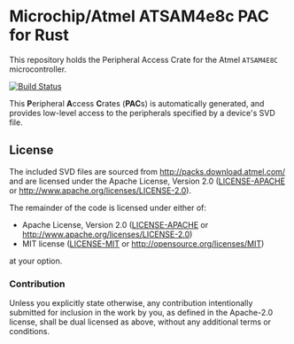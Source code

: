 # Microchip/Atmel ATSAM4e8c PAC for Rust

This repository holds the Peripheral Access Crate for the Atmel `ATSAM4E8C` microcontroller.

[![Build Status](https://travis-ci.org/atsam4-rs/atsam4e8c-pac.svg?branch=master)](https://travis-ci.org/atsam4-rs/atsam4e8c-pac)

This **P**eripheral **A**ccess **C**rates (**PAC**s) is automatically generated, and provides low-level access to the peripherals specified by a device's SVD file.

## License

The included SVD files are sourced from http://packs.download.atmel.com/ and
are licensed under the Apache License, Version 2.0 ([LICENSE-APACHE](LICENSE-APACHE) or
http://www.apache.org/licenses/LICENSE-2.0).

The remainder of the code is licensed under either of:

- Apache License, Version 2.0 ([LICENSE-APACHE](LICENSE-APACHE) or
  http://www.apache.org/licenses/LICENSE-2.0)
- MIT license ([LICENSE-MIT](LICENSE-MIT) or http://opensource.org/licenses/MIT)

at your option.

### Contribution

Unless you explicitly state otherwise, any contribution intentionally submitted for inclusion in the
work by you, as defined in the Apache-2.0 license, shall be dual licensed as above, without any
additional terms or conditions.

